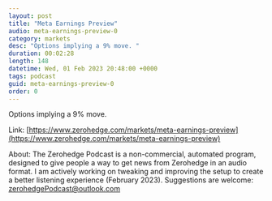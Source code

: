 ```yaml
---
layout: post
title: "Meta Earnings Preview"
audio: meta-earnings-preview-0
category: markets
desc: "Options implying a 9% move. "
duration: 00:02:28
length: 148
datetime: Wed, 01 Feb 2023 20:48:00 +0000
tags: podcast
guid: meta-earnings-preview-0
order: 0
---
```

Options implying a 9% move. 

Link: [https://www.zerohedge.com/markets/meta-earnings-preview](https://www.zerohedge.com/markets/meta-earnings-preview)

About: The Zerohedge Podcast is a non-commercial, automated program, designed to give people a way to get news from Zerohedge in an audio format.  I am actively working on tweaking and improving the setup to create a better listening experience (February 2023).  Suggestions are welcome: [zerohedgePodcast@outlook.com](mailto:zerohedgePodcast@outlook.com)
